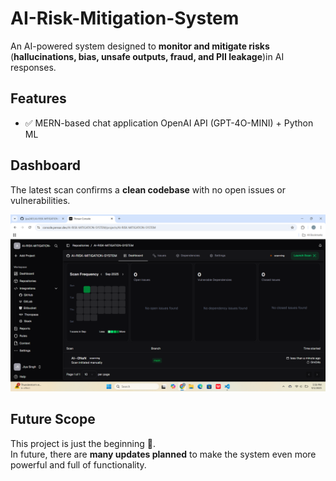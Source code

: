 # AI-Risk-Mitigation-System

An AI-powered system designed to **monitor and mitigate risks** (**hallucinations, bias, unsafe outputs, fraud, and PII leakage**)in AI responses.   

## Features
- ✅ MERN-based chat application  OpenAI API  (GPT-4O-MINI) + Python ML  

## Dashboard
The latest scan confirms a **clean codebase** with no open issues or vulnerabilities.  

![Dashboard Screenshot](https://github.com/jiya2401/AI-RISK-MITIGATION-SYSTEM/blob/main/Screenshot%202025-09-01%20175822.png?raw=true)


## Future Scope
This project is just the beginning 🚀.  
In future, there are **many updates planned** to make the system even more powerful and full of functionality.

